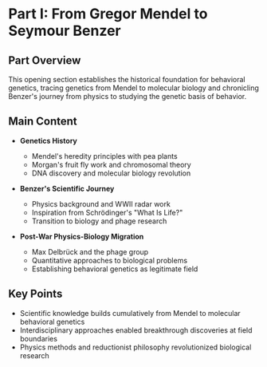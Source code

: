 # Part I: From Gregor Mendel to Seymour Benzer

## Part Overview
This opening section establishes the historical foundation for behavioral genetics, tracing genetics from Mendel to molecular biology and chronicling Benzer's journey from physics to studying the genetic basis of behavior.

## Main Content
- **Genetics History**
  - Mendel's heredity principles with pea plants
  - Morgan's fruit fly work and chromosomal theory
  - DNA discovery and molecular biology revolution

- **Benzer's Scientific Journey**
  - Physics background and WWII radar work
  - Inspiration from Schrödinger's "What Is Life?"
  - Transition to biology and phage research

- **Post-War Physics-Biology Migration**
  - Max Delbrück and the phage group
  - Quantitative approaches to biological problems
  - Establishing behavioral genetics as legitimate field

## Key Points
- Scientific knowledge builds cumulatively from Mendel to molecular behavioral genetics
- Interdisciplinary approaches enabled breakthrough discoveries at field boundaries
- Physics methods and reductionist philosophy revolutionized biological research